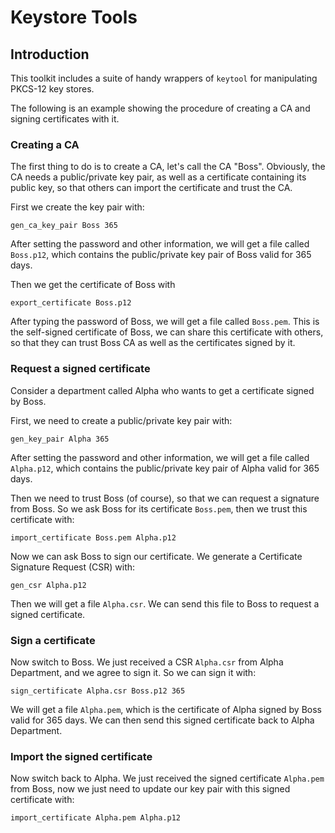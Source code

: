 # Keystore Tools

## Introduction

This toolkit includes a suite of handy wrappers of `keytool`
for manipulating PKCS-12 key stores.

The following is an example showing the procedure of
creating a CA and signing certificates with it.

### Creating a CA

The first thing to do is to create a CA, let's call the CA "Boss".
Obviously, the CA needs a public/private key pair,
as well as a certificate containing its public key,
so that others can import the certificate and trust the CA.

First we create the key pair with:

```gen_ca_key_pair Boss 365```

After setting the password and other information,
we will get a file called `Boss.p12`,
which contains the public/private key pair of Boss valid for 365 days.

Then we get the certificate of Boss with

```export_certificate Boss.p12```

After typing the password of Boss,
we will get a file called `Boss.pem`.
This is the self-signed certificate of Boss,
we can share this certificate with others,
so that they can trust Boss CA as well as the certificates signed by it.

### Request a signed certificate

Consider a department called Alpha
who wants to get a certificate signed by Boss.

First, we need to create a public/private key pair with:

```gen_key_pair Alpha 365```

After setting the password and other information,
we will get a file called `Alpha.p12`,
which contains the public/private key pair of Alpha valid for 365 days.

Then we need to trust Boss (of course),
so that we can request a signature from Boss.
So we ask Boss for its certificate `Boss.pem`,
then we trust this certificate with:

```import_certificate Boss.pem Alpha.p12```

Now we can ask Boss to sign our certificate.
We generate a Certificate Signature Request (CSR) with:

```gen_csr Alpha.p12```

Then we will get a file `Alpha.csr`.
We can send this file to Boss to request a signed certificate.

### Sign a certificate

Now switch to Boss.
We just received a CSR `Alpha.csr` from Alpha Department,
and we agree to sign it.
So we can sign it with:

```sign_certificate Alpha.csr Boss.p12 365```

We will get a file `Alpha.pem`,
which is the certificate of Alpha
signed by Boss valid for 365 days.
We can then send this signed certificate back to Alpha Department.

### Import the signed certificate

Now switch back to Alpha.
We just received the signed certificate `Alpha.pem` from Boss,
now we just need to update our key pair
with this signed certificate with:

```import_certificate Alpha.pem Alpha.p12```
